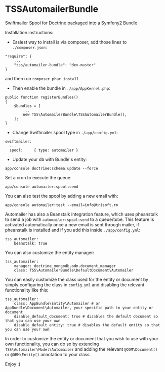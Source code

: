TSSAutomailerBundle
===================

Swiftmailer Spool for Doctrine packaged into a Symfony2 Bundle

Installation instructions:

- Easiest way to install is via composer, add those lines to `./composer.json`:

```
"require": {
    ...
    "tss/automailer-bundle": "dev-master"
}
```

and then run `composer.phar install`

- Then enable the bundle in `./app/AppKernel.php`:

```
public function registerBundles()
{
    $bundles = [
        ...
        new TSS\AutomailerBundle\TSSAutomailerBundle(),
    ];
}
```

- Change Swiftmailer spool type in `./app/config.yml`:

```
swiftmailer:
  ...
  spool:     { type: automailer }
```

- Update your db with Bundle's entity:

```
app/console doctrine:schema:update --force
```

Set a cron to execute the queue:

```
app/console automailer:spool:send
```

You can also test the spool by adding a new email with:

```
app/console automailer:test --email=info@trisoft.ro
```

Automailer has also a Beanstalk integration feature, which uses pheanstalk to send a job with `automailer:spool:send` to a queue/tube. This feature is activated automatically once a new email is sent through mailer, if pheanstalk is installed and if you add this inside `./app/config.yml`:

```
tss_automailer:
    beanstalk: true
```

You can also customize the entity manager:

```
tss_automailer:
    manager: doctrine_mongodb.odm.document_manager
    class: TSS\AutomailerBundle\DefaultDocument\Automailer
```

You can easily customize the class used for the entity or document by simply configuring the class in `config.yml` and disabling the relevant functionality like this:

```
tss_automailer:
    class: AppBundle\Entity\Automailer # or AppBundle\Document\Automailer, your specific path to your entity or document
    disable_default_document: true # disables the default document so that you can use your own
    disable_default_entity: true # disables the default entity so that you can use your own
```

In order to customize the entity or document that you wish to use with your own functionality, you can do so by extending `TSS\Automailer\Model\Automailer` and adding the relevant `@ODM\Document()` or `@ORM\Entity()` annotation to your class.

Enjoy :)
